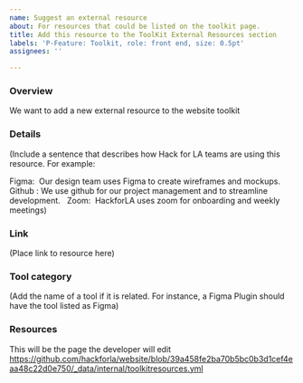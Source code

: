 ```yaml
---
name: Suggest an external resource
about: For resources that could be listed on the toolkit page.
title: Add this resource to the ToolKit External Resources section
labels: 'P-Feature: Toolkit, role: front end, size: 0.5pt'
assignees: ''

---
```


### Overview 
We want to add a new external resource to the website toolkit

### Details
(Include a sentence that describes how Hack for LA teams are using this resource. For example: 

Figma:  Our design team uses Figma to create wireframes and mockups.  
  Github : We use github for our project management and to streamline development.
  Zoom:  HackforLA uses zoom for onboarding and weekly meetings)

### Link
(Place link to resource here)

### Tool category
(Add the name of a tool if it is related.  For instance, a Figma Plugin should have the tool listed as Figma)

### Resources
This will be the page the developer will edit https://github.com/hackforla/website/blob/39a458fe2ba70b5bc0b3d1cef4eaa48c22d0e750/_data/internal/toolkitresources.yml
